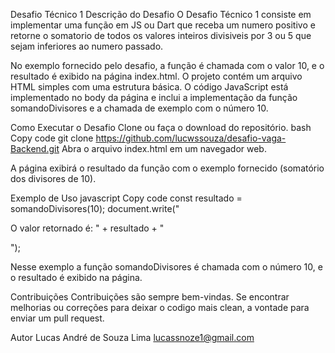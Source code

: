Desafio Técnico 1
Descrição do Desafio
O Desafio Técnico 1 consiste em implementar uma função em JS ou Dart que receba um numero positivo e retorne o somatorio de todos os valores inteiros divisiveis por 3 ou 5 que sejam inferiores ao numero passado.

No exemplo fornecido pelo desafio, a função é chamada com o valor 10, e o resultado é exibido na página index.html.
O projeto contém um arquivo HTML simples com uma estrutura básica. O código JavaScript está implementado no body da página e inclui a implementação da função somandoDivisores e a chamada de exemplo com o número 10.

Como Executar o Desafio
Clone ou faça o download do repositório.
bash
Copy code
git clone https://github.com/lucwssouza/desafio-vaga-Backend.git
Abra o arquivo index.html em um navegador web.

A página exibirá o resultado da função com o exemplo fornecido (somatório dos divisores de 10).

Exemplo de Uso
javascript
Copy code
const resultado = somandoDivisores(10);
document.write("<p>O valor retornado é: " + resultado + "</p>");

Nesse exemplo a função somandoDivisores é chamada com o número 10, e o resultado é exibido na página.

Contribuições
Contribuições são sempre bem-vindas. Se encontrar melhorias ou correções para deixar o codigo mais clean, a vontade para enviar um pull request.

Autor
Lucas André de Souza Lima
lucassnoze1@gmail.com
